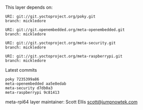 This layer depends on:

    URI: git://git.yoctoproject.org/poky.git
    branch: mickledore

    URI: git://git.openembedded.org/meta-openembedded.git
    branch: mickledore

    URI: git://git.yoctoproject.org/meta-security.git
    branch: mickledore

    URI: git://git.yoctoproject.org/meta-raspberrypi.git
    branch: mickledore

Latest commits

    poky 7235399a86
    meta-openembedded aa5e8edab
    meta-security d7db0a3
    meta-raspberrypi 9c81413

meta-rpi64 layer maintainer: Scott Ellis <scott@jumpnowtek.com>

